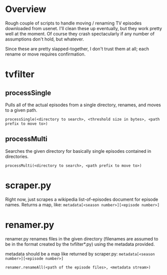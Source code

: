 # Overview
Rough couple of scripts to handle moving / renaming TV episodes downloaded from usenet. I'll clean these up eventually, but they work pretty well at the moment. Of course they crash spectacularly if any number of assumptions don't hold, but whatever.

Since these are pretty slapped-together, I don't trust them at all; each rename or move requires confirmation.

# tvfilter

## processSingle
Pulls all of the actual episodes from a single directory, renames, and moves to a given path.

`processSingle(<directory to search>, <threshold size in bytes>, <path prefix to move to>)`

## processMulti
Searches the given directory for basically single episodes contained in directories.

`processMulti(<directory to search>, <path prefix to move to>)`

# scraper.py
Right now, just scrapes a wikipedia list-of-episodes document for episode names. Returns a map, like:
`metadata[<season number>][<episode number>]`

# renamer.py
renamer.py renames files in the given directory (filenames are assumed to be in the format created by the tvfilter\*.py) using the metadata provided.

metadata should be a map like returned by scraper.py: `metadata[<season number>][<episode number>]`

`renamer.renameAll(<path of the episode files>, <metadata stream>)`

